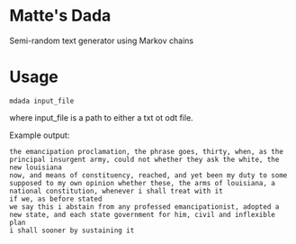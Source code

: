 Matte's Dada
===

Semi-random text generator using Markov chains

Usage
==

```shell
mdada input_file
```

where input_file is a path to either a txt ot odt file.

Example output:

```
the emancipation proclamation, the phrase goes, thirty, when, as the principal insurgent army, could not whether they ask the white, the new louisiana
now, and means of constituency, reached, and yet been my duty to some supposed to my own opinion whether these, the arms of louisiana, a national constitution, whenever i shall treat with it
if we, as before stated
we say this i abstain from any professed emancipationist, adopted a new state, and each state government for him, civil and inflexible plan
i shall sooner by sustaining it
```